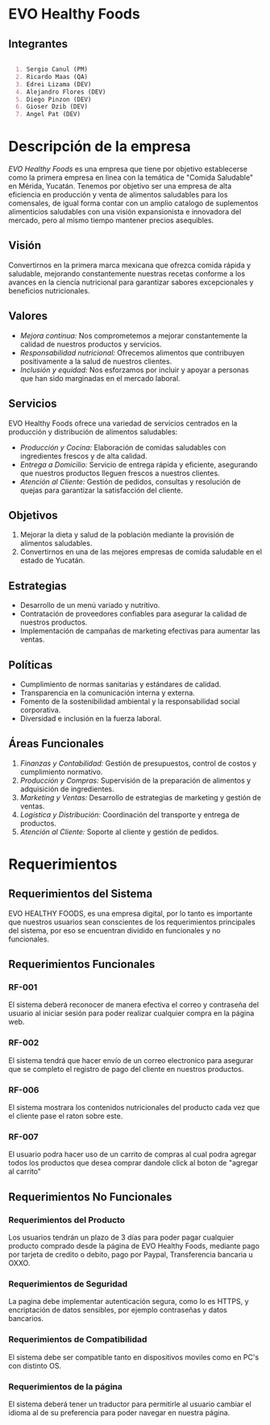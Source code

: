 <h1 aling="center"> EVO Healthy Foods</h1>

## Integrantes

```md

  1. Sergio Canul (PM)
  2. Ricardo Maas (QA)
  3. Edrei Lizama (DEV)
  4. Alejandro Flores (DEV)
  5. Diego Pinzon (DEV)
  6. Gioser Dzib (DEV)
  7. Angel Pat (DEV)

```

# Descripción de la empresa

*EVO Healthy Foods* es una empresa que tiene por objetivo establecerse como la primera empresa en linea con la temática de "Comida Saludable" en Mérida, Yucatán. 
Tenemos por objetivo ser una empresa de alta eficiencia en producción y venta de alimentos saludables para los comensales,
de igual forma contar con un amplio catalogo de suplementos alimenticios saludables con una visión expansionista e innovadora del mercado, 
pero al mismo tiempo mantener precios asequibles.

## Visión

Convertirnos en la primera marca mexicana que ofrezca comida rápida y saludable, mejorando constantemente nuestras recetas conforme a los avances en la ciencia nutricional para garantizar sabores excepcionales y beneficios nutricionales.

## Valores

- *Mejora continua:* Nos comprometemos a mejorar constantemente la calidad de nuestros productos y servicios.
- *Responsabilidad nutricional:* Ofrecemos alimentos que contribuyen positivamente a la salud de nuestros clientes.
- *Inclusión y equidad:* Nos esforzamos por incluir y apoyar a personas que han sido marginadas en el mercado laboral.

## Servicios

EVO Healthy Foods ofrece una variedad de servicios centrados en la producción y distribución de alimentos saludables:

- *Producción y Cocina:* Elaboración de comidas saludables con ingredientes frescos y de alta calidad.
- *Entrega a Domicilio:* Servicio de entrega rápida y eficiente, asegurando que nuestros productos lleguen frescos a nuestros clientes.
- *Atención al Cliente:* Gestión de pedidos, consultas y resolución de quejas para garantizar la satisfacción del cliente.

## Objetivos

1. Mejorar la dieta y salud de la población mediante la provisión de alimentos saludables.
2. Convertirnos en una de las mejores empresas de comida saludable en el estado de Yucatán.

## Estrategias

- Desarrollo de un menú variado y nutritivo.
- Contratación de proveedores confiables para asegurar la calidad de nuestros productos.
- Implementación de campañas de marketing efectivas para aumentar las ventas.

## Políticas

- Cumplimiento de normas sanitarias y estándares de calidad.
- Transparencia en la comunicación interna y externa.
- Fomento de la sostenibilidad ambiental y la responsabilidad social corporativa.
- Diversidad e inclusión en la fuerza laboral.

## Áreas Funcionales

1. *Finanzas y Contabilidad:* Gestión de presupuestos, control de costos y cumplimiento normativo.
2. *Producción y Compras:* Supervisión de la preparación de alimentos y adquisición de ingredientes.
3. *Marketing y Ventas:* Desarrollo de estrategias de marketing y gestión de ventas.
4. *Logística y Distribución:* Coordinación del transporte y entrega de productos.
5. *Atención al Cliente:* Soporte al cliente y gestión de pedidos.

# Requerimientos 
## Requerimientos del Sistema
EVO HEALTHY FOODS, es una empresa digital, por lo tanto es importante que nuestros usuarios sean conscientes de los requerimientos principales del sistema, por eso se encuentran dividido en funcionales y no funcionales.

## Requerimientos Funcionales
### RF-001
El sistema deberá reconocer de manera efectiva el correo y contraseña del usuario al iniciar sesión para poder realizar cualquier compra en la página web.
### RF-002
El sistema tendrá que hacer envío de un correo electronico para asegurar que se completo el registro de pago del cliente en nuestros productos.
### RF-006
El sistema mostrara los contenidos nutricionales del producto cada vez que el cliente pase el raton sobre este.
### RF-007
El usuario podra hacer uso de un carrito de compras al cual podra agregar todos los productos que desea comprar dandole click al boton de "agregar al carrito"
## Requerimientos No Funcionales
### Requerimientos del Producto
Los usuarios tendrán un plazo de 3 días para poder pagar cualquier producto comprado desde la página de EVO Healthy Foods, mediante pago por tarjeta de credito o debito, pago por Paypal, Transferencia bancaria u OXXO.
### Requerimientos de Seguridad
La pagina debe implementar autenticación segura, como lo es HTTPS, y encriptación de datos sensibles, por ejemplo contraseñas y datos bancarios.
### Requerimientos de Compatibilidad
El sistema debe ser compatible tanto en dispositivos moviles como en PC's con distinto OS.
### Requerimientos de la página
El sistema deberá tener un traductor para permitirle al usuario cambiar el idioma al de su preferencia para poder navegar en nuestra página.

